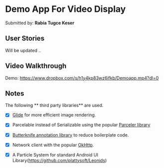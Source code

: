 # Demo App For Video Display 

Submitted by: **Rabia Tugce Keser**


## User Stories

 Will be updated ..


## Video Walkthrough 

Demo: https://www.dropbox.com/s/h1y4kp83wz6ifkb/Demoapp.mp4?dl=0


## Notes

The following ** third party libraries** are used.

* [X] [Glide](http://inthecheesefactory.com/blog/get-to-know-glide-recommended-by-google/en) for more
efficient image rendering.
* [X] Parcelable instead of Serializable using the popular [Parceler library](https://parceler.org/)
* [X] [Butterknife annotation library](http://jakewharton.github.io/butterknife/) to reduce boilerplate code.
* [X] Network client with the popular [OkHttp](https://medium.com/square-corner-blog/buffering-data-with-okio-f83823d9ba25#.ia2ss5mix).
* [X] A Particle System for standard Android UI Library(https://github.com/plattysoft/Leonids)


